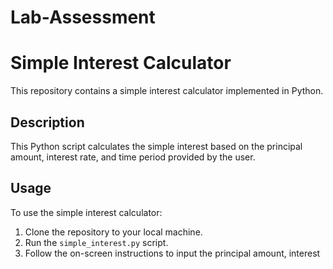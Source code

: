 # Lab-Assessment
# Simple Interest Calculator

This repository contains a simple interest calculator implemented in Python.

## Description

This Python script calculates the simple interest based on the principal amount, interest rate, and time period provided by the user.

## Usage

To use the simple interest calculator:

1. Clone the repository to your local machine.
2. Run the `simple_interest.py` script.
3. Follow the on-screen instructions to input the principal amount, interest
